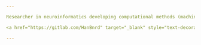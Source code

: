 ```yaml
---

Researcher in neuroinformatics developing computational methods (machine learning, statistical modelling) to analyse and interpret functional neuroimaging data (fNIRS, EEG) ⚡

<a href="https://gitlab.com/HanBnrd" target="_blank" style="text-decoration:none"><img src="https://img.shields.io/badge/GitLab-HanBnrd-blue?logo=gitlab" alt="HanBnrd" height="25"></a>

---
```

